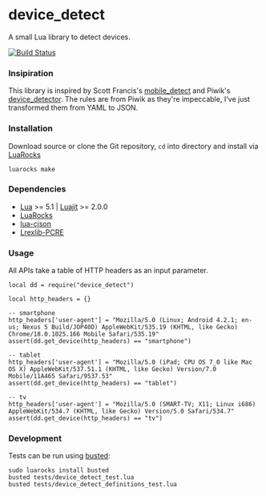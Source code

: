 # device_detect

A small Lua library to detect devices.

[![Build Status](https://travis-ci.org/frozenminds/lua_device_detect.svg)](https://travis-ci.org/frozenminds/lua_device_detect)

### Insipiration

This library is inspired by Scott Francis's [mobile_detect](https://github.com/csfrancis/mobile_detect) and Piwik's [device_detector](https://github.com/piwik/device-detector).
The rules are from Piwik as they're impeccable, I've just transformed them from YAML to JSON.

### Installation

Download source or clone the Git repository, ```cd``` into directory and install via [LuaRocks](http://luarocks.org/) 
```
luarocks make
```

### Dependencies

* [Lua](http://www.lua.org/) >= 5.1 | [Luajit](http://luajit.org/) >= 2.0.0
* [LuaRocks](http://luarocks.org/)
* [lua-cjson](http://www.kyne.com.au/~mark/software/lua-cjson.php)
* [Lrexlib-PCRE](http://rrthomas.github.io/lrexlib/)

### Usage

All APIs take a table of HTTP headers as an input parameter.

```
local dd = require("device_detect")

local http_headers = {}

-- smartphone
http_headers['user-agent'] = "Mozilla/5.0 (Linux; Android 4.2.1; en-us; Nexus 5 Build/JOP40D) AppleWebKit/535.19 (KHTML, like Gecko) Chrome/18.0.1025.166 Mobile Safari/535.19"
assert(dd.get_device(http_headers) == "smartphone")

-- tablet
http_headers['user-agent'] = "Mozilla/5.0 (iPad; CPU OS 7_0 like Mac OS X) AppleWebKit/537.51.1 (KHTML, like Gecko) Version/7.0 Mobile/11A465 Safari/9537.53"
assert(dd.get_device(http_headers) == "tablet")

-- tv
http_headers['user-agent'] = "Mozilla/5.0 (SMART-TV; X11; Linux i686) AppleWebKit/534.7 (KHTML, like Gecko) Version/5.0 Safari/534.7"
assert(dd.get_device(http_headers) == "tv")

```

### Development

Tests can be run using [busted](http://olivinelabs.com/busted/):

```
sudo luarocks install busted
busted tests/device_detect_test.lua
busted tests/device_detect_definitions_test.lua
```

